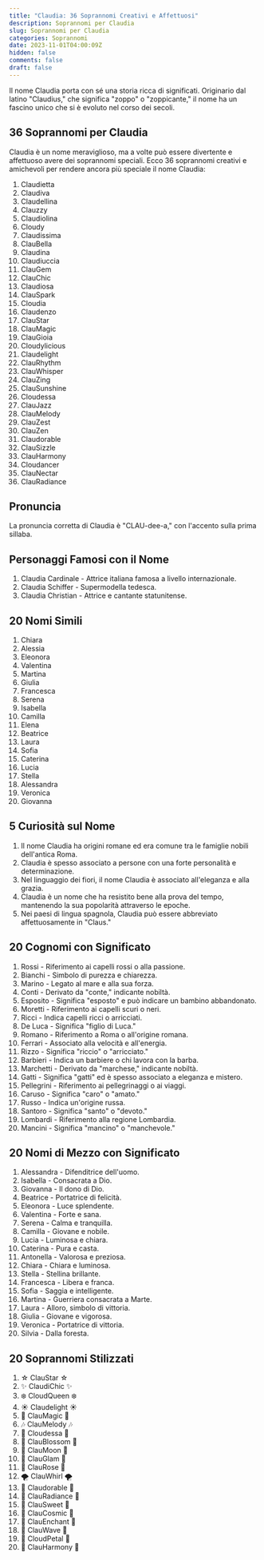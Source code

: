 ```yaml
---
title: "Claudia: 36 Soprannomi Creativi e Affettuosi"
description: Soprannomi per Claudia
slug: Soprannomi per Claudia
categories: Soprannomi
date: 2023-11-01T04:00:09Z
hidden: false
comments: false
draft: false
---
```


Il nome Claudia porta con sé una storia ricca di significati. Originario dal latino "Claudius," che significa "zoppo" o "zoppicante," il nome ha un fascino unico che si è evoluto nel corso dei secoli.

## 36 Soprannomi per Claudia
Claudia è un nome meraviglioso, ma a volte può essere divertente e affettuoso avere dei soprannomi speciali. Ecco 36 soprannomi creativi e amichevoli per rendere ancora più speciale il nome Claudia:

1. Claudietta
2. Claudiva
3. Claudellina
4. Clauzzy
5. Claudiolina
6. Cloudy
7. Claudissima
8. ClauBella
9. Claudina
10. Claudiuccia
11. ClauGem
12. ClauChic
13. Claudiosa
14. ClauSpark
15. Cloudia
16. Claudenzo
17. ClauStar
18. ClauMagic
19. ClauGioia
20. Cloudylicious
21. Claudelight
22. ClauRhythm
23. ClauWhisper
24. ClauZing
25. ClauSunshine
26. Cloudessa
27. ClauJazz
28. ClauMelody
29. ClauZest
30. ClauZen
31. Claudorable
32. ClauSizzle
33. ClauHarmony
34. Cloudancer
35. ClauNectar
36. ClauRadiance

## Pronuncia
La pronuncia corretta di Claudia è "CLAU-dee-a," con l'accento sulla prima sillaba.

## Personaggi Famosi con il Nome
1. Claudia Cardinale - Attrice italiana famosa a livello internazionale.
2. Claudia Schiffer - Supermodella tedesca.
3. Claudia Christian - Attrice e cantante statunitense.

## 20 Nomi Simili
1. Chiara
2. Alessia
3. Eleonora
4. Valentina
5. Martina
6. Giulia
7. Francesca
8. Serena
9. Isabella
10. Camilla
11. Elena
12. Beatrice
13. Laura
14. Sofia
15. Caterina
16. Lucia
17. Stella
18. Alessandra
19. Veronica
20. Giovanna

## 5 Curiosità sul Nome
1. Il nome Claudia ha origini romane ed era comune tra le famiglie nobili dell'antica Roma.
2. Claudia è spesso associato a persone con una forte personalità e determinazione.
3. Nel linguaggio dei fiori, il nome Claudia è associato all'eleganza e alla grazia.
4. Claudia è un nome che ha resistito bene alla prova del tempo, mantenendo la sua popolarità attraverso le epoche.
5. Nei paesi di lingua spagnola, Claudia può essere abbreviato affettuosamente in "Claus."

## 20 Cognomi con Significato
1. Rossi - Riferimento ai capelli rossi o alla passione.
2. Bianchi - Simbolo di purezza e chiarezza.
3. Marino - Legato al mare e alla sua forza.
4. Conti - Derivato da "conte," indicante nobiltà.
5. Esposito - Significa "esposto" e può indicare un bambino abbandonato.
6. Moretti - Riferimento ai capelli scuri o neri.
7. Ricci - Indica capelli ricci o arricciati.
8. De Luca - Significa "figlio di Luca."
9. Romano - Riferimento a Roma o all'origine romana.
10. Ferrari - Associato alla velocità e all'energia.
11. Rizzo - Significa "riccio" o "arricciato."
12. Barbieri - Indica un barbiere o chi lavora con la barba.
13. Marchetti - Derivato da "marchese," indicante nobiltà.
14. Gatti - Significa "gatti" ed è spesso associato a eleganza e mistero.
15. Pellegrini - Riferimento ai pellegrinaggi o ai viaggi.
16. Caruso - Significa "caro" o "amato."
17. Russo - Indica un'origine russa.
18. Santoro - Significa "santo" o "devoto."
19. Lombardi - Riferimento alla regione Lombardia.
20. Mancini - Significa "mancino" o "manchevole."

## 20 Nomi di Mezzo con Significato
1. Alessandra - Difenditrice dell'uomo.
2. Isabella - Consacrata a Dio.
3. Giovanna - Il dono di Dio.
4. Beatrice - Portatrice di felicità.
5. Eleonora - Luce splendente.
6. Valentina - Forte e sana.
7. Serena - Calma e tranquilla.
8. Camilla - Giovane e nobile.
9. Lucia - Luminosa e chiara.
10. Caterina - Pura e casta.
11. Antonella - Valorosa e preziosa.
12. Chiara - Chiara e luminosa.
13. Stella - Stellina brillante.
14. Francesca - Libera e franca.
15. Sofia - Saggia e intelligente.
16. Martina - Guerriera consacrata a Marte.
17. Laura - Alloro, simbolo di vittoria.
18. Giulia - Giovane e vigorosa.
19. Veronica - Portatrice di vittoria.
20. Silvia - Dalla foresta.

## 20 Soprannomi Stilizzati
1. ☆ ClauStar ☆
2. ✨ ClaudiChic ✨
3. ❄️ CloudQueen ❄️
4. ☀️ Claudelight ☀️
5. 🌈 ClauMagic 🌈
6. 🎶 ClauMelody 🎶
7. 🌟 Cloudessa 🌟
8. 🌺 ClauBlossom 🌺
9. 🌙 ClauMoon 🌙
10. 💖 ClauGlam 💖
11. 🌹 ClauRose 🌹
12. 🌪️ ClauWhirl 🌪️
13. 🎀 Claudorable 🎀
14. 🌠 ClauRadiance 🌠
15. 🍭 ClauSweet 🍭
16. 🌌 ClauCosmic 🌌
17. 🦄 ClauEnchant 🦄
18. 🌊 ClauWave 🌊
19. 🌸 CloudPetal 🌸
20. 🎵 ClauHarmony 🎵